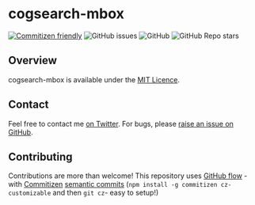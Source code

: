 # cogsearch-mbox
[![Commitizen friendly](https://img.shields.io/badge/commitizen-friendly-brightgreen.svg)](http://commitizen.github.io/cz-cli/) ![GitHub issues](https://img.shields.io/github/issues/Sealjay/cogsearch-mbox) ![GitHub](https://img.shields.io/github/license/Sealjay/cogsearch-mbox) ![GitHub Repo stars](https://img.shields.io/github/stars/Sealjay/cogsearch-mbox?style=social)

## Overview
cogsearch-mbox is available under the [MIT Licence](./LICENCE).

## Contact
Feel free to contact me [on Twitter](https://twitter.com/sealjay_clj). For bugs, please [raise an issue on GitHub](https://github.com/Sealjay/cogsearch-mbox/issues).

## Contributing
Contributions are more than welcome! This repository uses [GitHub flow](https://guides.github.com/introduction/flow/) - with [Commitizen](https://github.com/commitizen/cz-cli#making-your-repo-commitizen-friendly) [semantic commits](https://nitayneeman.com/posts/understanding-semantic-commit-messages-using-git-and-angular/#common-types) (`npm install -g commitizen cz-customizable` and then `git cz`- easy to setup!)